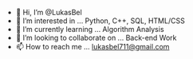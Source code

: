 - 👋 Hi, I’m @LukasBel
- 👀 I’m interested in ... Python, C++, SQL, HTML/CSS
- 🌱 I’m currently learning ... Algorithm Analysis
- 💞️ I’m looking to collaborate on ... Back-end Work
- 📫 How to reach me ... lukasbel711@gmail.com

<!---
LukasBel/LukasBel is a ✨ special ✨ repository because its `README.md` (this file) appears on your GitHub profile.
You can click the Preview link to take a look at your changes.
--->
